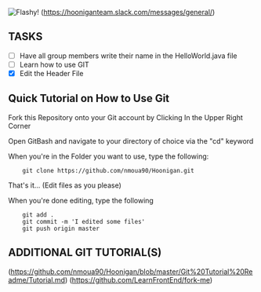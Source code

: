 ![Flashy!](http://i.picasion.com/gl/85/7hnh.gif)
(https://hooniganteam.slack.com/messages/general/)

TASKS
----------
- [ ] Have all group members write their name in the HelloWorld.java file
- [ ] Learn how to use GIT
- [x] Edit the Header File 

Quick Tutorial on How to Use Git 
------------------------------------
Fork this Repository onto your Git account by Clicking In the Upper Right Corner
	
Open GitBash and navigate to your directory of choice via the "cd" keyword
	
When you're in the Folder you want to use, type the following:

		git clone https://github.com/nmoua90/Hoonigan.git
	
That's it... (Edit files as you please)
	
When you're done editing, type the following

		git add .
		git commit -m 'I edited some files'
		git push origin master
		
ADDITIONAL GIT TUTORIAL(S)
----------
(https://github.com/nmoua90/Hoonigan/blob/master/Git%20Tutorial%20Readme/Tutorial.md)
(https://github.com/LearnFrontEnd/fork-me)